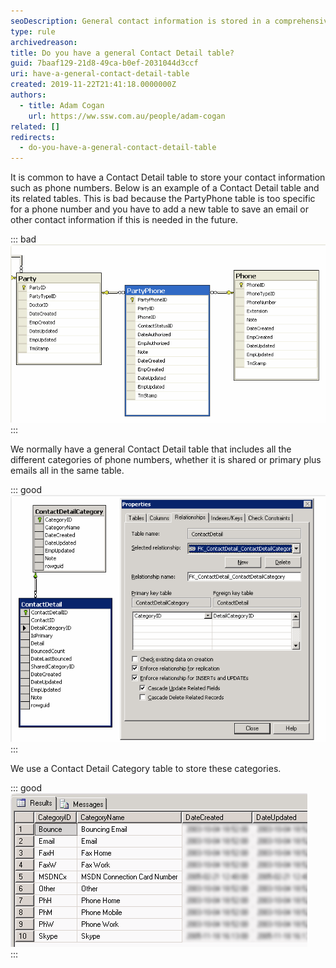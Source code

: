 ```yaml
---
seoDescription: General contact information is stored in a comprehensive Contact Detail table, accommodating various phone numbers and email addresses.
type: rule
archivedreason:
title: Do you have a general Contact Detail table?
guid: 7baaf129-21d8-49ca-b0ef-2031044d3ccf
uri: have-a-general-contact-detail-table
created: 2019-11-22T21:41:18.0000000Z
authors:
  - title: Adam Cogan
    url: https://ww.ssw.com.au/people/adam-cogan
related: []
redirects:
  - do-you-have-a-general-contact-detail-table
---
```


It is common to have a Contact Detail table to store your contact information such as phone numbers. Below is an example of a Contact Detail table and its related tables. This is bad because the PartyPhone table is too specific for a phone number and you have to add a new table to save an email or other contact information if this is needed in the future.

<!--endintro-->

::: bad  
![Figure: Bad Example - A too specific Contact Detail table](ContactDetailTable_bad.png)  
:::

We normally have a general Contact Detail table that includes all the different categories of phone numbers, whether it is shared or primary plus emails all in the same table.

::: good  
![Figure: Good Example - A general Contact Detail table](ContactDetailTable_good.png)  
:::

We use a Contact Detail Category table to store these categories.

::: good  
![Figure: Good Example - Details of Contact Detail Category table](ContactDetailCategoryTable.png)  
:::
